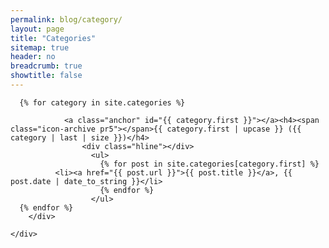 ```yaml
---
permalink: blog/category/
layout: page
title: "Categories"
sitemap: true
header: no
breadcrumb: true
showtitle: false
---
```

<div class="row">
    <div class="col-lg-8">

      {% for category in site.categories %}

                <a class="anchor" id="{{ category.first }}"></a><h4><span class="icon-archive pr5"></span>{{ category.first | upcase }} ({{ category | last | size }})</h4>
                    <div class="hline"></div>
                      <ul>
                        {% for post in site.categories[category.first] %}
              <li><a href="{{ post.url }}">{{ post.title }}</a>, {{ post.date | date_to_string }}</li>
                        {% endfor %}
                      </ul>
      {% endfor %}
        </div>

    </div>